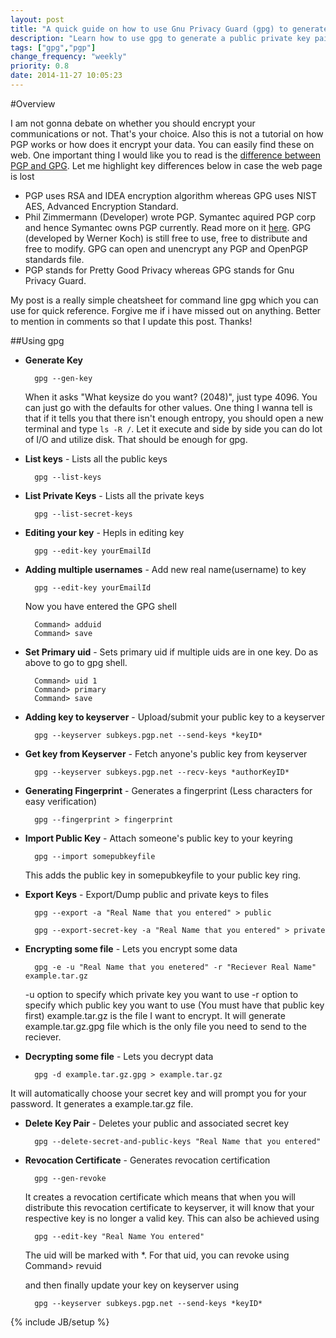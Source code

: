 ```yaml
---
layout: post
title: "A quick guide on how to use Gnu Privacy Guard (gpg) to generate keys and distribute them"
description: "Learn how to use gpg to generate a public private key pair. Also, this will tell you a way to distribute your public key."
tags: ["gpg","pgp"]
change_frequency: "weekly"
priority: 0.8
date: 2014-11-27 10:05:23
---
```


#Overview 

I am not gonna debate on whether you should encrypt your communications or not. That's your choice. Also this is not a tutorial on how PGP works or how does it encrypt your data. You can easily find these on web. One important thing I would like you to read is the [difference between PGP and GPG](http://www.differencebetween.net/technology/software-technology/difference-between-pgp-and-gpg/). Let me highlight key differences below in case the web page is lost

* PGP uses RSA and IDEA encryption algorithm whereas GPG uses NIST AES, Advanced Encryption Standard.
* Phil Zimmermann (Developer) wrote PGP. Symantec aquired PGP corp and hence Symantec owns PGP currently. Read more on it [here](http://philzimmermann.com/EN/findpgp/). GPG (developed by Werner Koch) is still free to use, free to distribute and free to modify. GPG can open and unencrypt any PGP and OpenPGP standards file.
* PGP stands for Pretty Good Privacy whereas GPG stands for Gnu Privacy Guard.

My post is a really simple cheatsheet for command line gpg which you can use for quick reference. Forgive me if i have missed out on anything. Better to mention in comments so that I update this post. Thanks!

##Using gpg

* **Generate Key**

		gpg --gen-key
	
	When it asks "What keysize do you want? (2048)", just type 4096. You can just go with the defaults for other values. One thing I wanna tell is that if it tells you that there isn't enough entropy, you should open a new terminal and type `ls -R /`. Let it execute and side by side you can do lot of I/O and utilize disk. That should be enough for gpg.

* **List keys** - Lists all the public keys

		gpg --list-keys

* **List Private Keys** - Lists all the private keys

		gpg --list-secret-keys

* **Editing your key** - Hepls in editing key

		gpg --edit-key yourEmailId

* **Adding multiple usernames** - Add new real name(username) to key

		gpg --edit-key yourEmailId

	Now you have entered the GPG shell

		Command> adduid
		Command> save

* **Set Primary uid** - Sets primary uid if multiple uids are in one key. Do as above to go to gpg shell.

		Command> uid 1
		Command> primary
		Command> save

* **Adding key to keyserver** - Upload/submit your public key to a keyserver

		gpg --keyserver subkeys.pgp.net --send-keys *keyID*

* **Get key from Keyserver** - Fetch anyone's public key from keyserver

		gpg --keyserver subkeys.pgp.net --recv-keys *authorKeyID*

* **Generating Fingerprint** - Generates a fingerprint (Less characters for easy verification)

		gpg --fingerprint > fingerprint

* **Import Public Key** - Attach someone's public key to your keyring

		gpg --import somepubkeyfile

	This adds the public key in somepubkeyfile to your public key ring.

* **Export Keys** - Export/Dump public and private keys to files

		gpg --export -a "Real Name that you entered" > public
	
		gpg --export-secret-key -a "Real Name that you entered" > private

* **Encrypting some file** - Lets you encrypt some data

		gpg -e -u "Real Name that you enetered" -r "Reciever Real Name" example.tar.gz

	-u option to specify which private key you want to use
	-r option to specify which public key you want to use (You must have that public key first)
	example.tar.gz is the file I want to encrypt. It will generate example.tar.gz.gpg file which is the only file you need to send to the reciever. 	

* **Decrypting some file** - Lets you decrypt data

		gpg -d example.tar.gz.gpg > example.tar.gz

It will automatically choose your secret key and will prompt you for your password. It generates a example.tar.gz file.

* **Delete Key Pair** - Deletes your public and associated secret key

		gpg --delete-secret-and-public-keys "Real Name that you entered"

* **Revocation Certificate** - Generates revocation certification

		gpg --gen-revoke
	
	It creates a revocation certificate which means that when you will distribute this revocation certificate to keyserver, it will know that your respective key is no longer a valid key. This can also be achieved using

		gpg --edit-key "Real Name You entered"

	The uid will be marked with *. For that uid, you can revoke using
	Command> revuid

	and then finally update your key on keyserver using

		gpg --keyserver subkeys.pgp.net --send-keys *keyID*

{% include JB/setup %}

